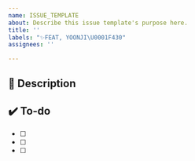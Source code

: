 ```yaml
---
name: ISSUE_TEMPLATE
about: Describe this issue template's purpose here.
title: ''
labels: "✨FEAT, YOONJI\U0001F430"
assignees: ''

---
```


## 🫧 Description


## ✔️ To-do
- [ ] 
- [ ] 
- [ ]
